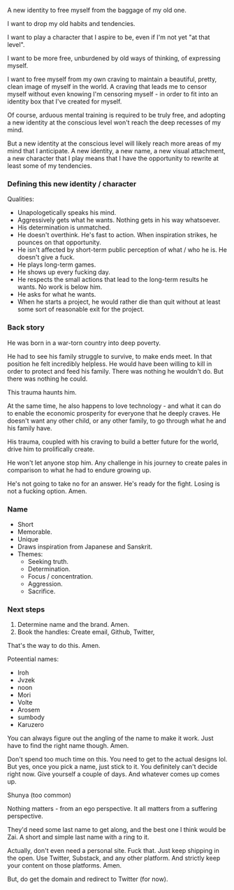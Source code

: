 A new identity to free myself from the baggage of my old one.

I want to drop my old habits and tendencies.

I want to play a character that I aspire to be, even if I'm not yet "at that level".

I want to be more free, unburdened by old ways of thinking, of expressing myself.

I want to free myself from my own craving to maintain a beautiful, pretty, clean image of myself in the world. A craving that leads me to censor myself without even knowing I'm censoring myself - in order to fit into an identity box that I've created for myself.

Of course, arduous mental training is required to be truly free, and adopting a new identity at the conscious level won't reach the deep recesses of my mind.

But a new identity at the conscious level will likely reach more areas of my mind that I anticipate. A new identity, a new name, a new visual attachment, a new character that I play means that I have the opportunity to rewrite at least some of my tendencies.

### Defining this new identity / character

Qualities:
- Unapologetically speaks his mind.
- Aggressively gets what he wants. Nothing gets in his way whatsoever.
- His determination is unmatched.
- He doesn't overthink. He's fast to action. When inspiration strikes, he pounces on that opportunity.
- He isn't affected by short-term public perception of what / who he is. He doesn't give a fuck.
- He plays long-term games.
- He shows up every fucking day.
- He respects the small actions that lead to the long-term results he wants. No work is below him. 
- He asks for what he wants.
- When he starts a project, he would rather die than quit without at least some sort of reasonable exit for the project.

### Back story

He was born in a war-torn country into deep poverty.

He had to see his family struggle to survive, to make ends meet. In that position he felt incredibly helpless. He would have been willing to kill in order to protect and feed his family. There was nothing he wouldn't do. But there was nothing he could.

This trauma haunts him.

At the same time, he also happens to love technology - and what it can do to enable the economic prosperity for everyone that he deeply craves. He doesn't want any other child, or any other family, to go through what he and his family have.

His trauma, coupled with his craving to build a better future for the world, drive him to prolifically create.

He won't let anyone stop him. Any challenge in his journey to create pales in comparison to what he had to endure growing up.

He's not going to take no for an answer. He's ready for the fight. Losing is not a fucking option. Amen.

### Name
- Short
- Memorable.
- Unique
- Draws inspiration from Japanese and Sanskrit.
- Themes:
	- Seeking truth.
	- Determination.
	- Focus / concentration.
	- Aggression.
	- Sacrifice.

### Next steps
1. Determine name and the brand. Amen.
2. Book the handles: Create email, Github, Twitter, 

That's the way to do this. Amen.

Poteential names:
- Iroh
- Jvzek
- noon
- Mori
- Volte
- Arosem
- sumbody
- Karuzero

You can always figure out the angling of the name to make it work. Just have to find the right name though. Amen.

Don't spend too much time on this. You need to get to the actual designs lol. But yes, once you pick a name, just stick to it. You definitely can't decide right now. Give yourself a couple of days. And whatever comes up comes up.

Shunya (too common)

Nothing matters - from an ego perspective. It all matters from a suffering perspective.

They'd need some last name to get along, and the best one I think would be Zai. A short and simple last name with a ring to it.

Actually, don't even need a personal site. Fuck that. Just keep shipping in the open. Use Twitter, Substack, and any other platform. And strictly keep your content on those platforms. Amen.

But, do get the domain and redirect to Twitter (for now).
